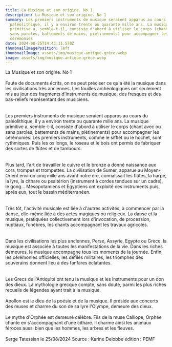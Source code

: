 ```yaml
---
title: La Musique et son origine. No 1
description: La Musique et son origine. No 1
summary: Les premiers instruments de musique seraient apparus au cours du
  paléolithique, il y a environ trente ou quarante mille ans. La musique
  primitive a, semble-t-il, consiste d'abord à utiliser le corps (chant avec ou
  sans paroles, battements de mains, piétinements) pour accompagner les
  cérémonies
date: 2024-08-25T14:43:11.570Z
thumbnailImagePosition: left
thumbnailImage: assets/img/musique-antique-grèce.webp
image: assets/img/musique-antique-grèce.webp
---
```

La Musique et son origine. No 1\
\
Faute de documents écrits, on ne peut préciser ce qu'a été la musique dans les civilisations très anciennes. Les fouilles archéologiques ont seulement mis au jour des fragments d'instruments de musique, des fresques et des bas-reliefs représentant des musiciens.\
\
\
Les premiers instruments de musique seraient apparus au cours du paléolithique, il y a environ trente ou quarante mille ans. La musique primitive a, semble-t-il, consiste d'abord à utiliser le corps (chant avec ou sans paroles, battements de mains, piétinements) pour accompagner les cérémonies. Les premiers instruments, comme le sifflet ou le hochet, sont rythmiques. Puis les os longs, le roseau et le bois ont permis de fabriquer des sortes de flûtes et de tambours.\
\
\
Plus tard, l'art de travailler le cuivre et le bronze a donné naissance aux cors, trompes et trompettes. La civilisation de Sumer, apparue au Moyen-Orient environ cinq mille ans avant notre ère, connaissait les flûtes, la harpe, la lyre, la cithare ou psaltérion (instrument à cordes tendues sur un cadre), le gong... Mésopotamiens et Egyptiens ont exploité ces instruments puis, après eux, tout le bassin méditerranéen.\
\
\
Très tôt, l'activité musicale est liée à d'autres activités, à commencer par la danse, elle-même liée à des actes magiques ou religieux. La danse et la musique, pratiquées collectivement lors d'invocation, de procession, nuptiaux, funèbres, les chants accompagnant les travaux agricoles.\
\
\
Dans les civilisations les plus anciennes, Perse, Assyrie, Egypte ou Grèce, la musique est associée à toutes les manifestations de la vie. Dans les riches demeures, la musique accompagne tous les moments de la journée. Enfin, les cérémonies officielles, les défilés militaires, les triomphes des souverains donnent lieu à des fanfares éclatantes.\
\
\
Les Grecs de l'Antiquité ont tenu la musique et les instruments pour un don des dieux. La mythologie grecque compte, sans doute, parmi les plus riches recueils de légendes ayant trait à la musique.\
\
Apollon est le dieu de la poésie et de la musique. Il préside aux concerts des muses et charme du son de sa lyre l'Olympe, demeure des dieux.\
\
Le mythe d'Orphée est demeuré célèbre. Fils de la muse Calliope, Orphée chante en s'accompagnant d'une cithare. Il charme ainsi les animaux féroces aussi bien que les hommes, les arbres et les fleuves.\
\
Serge Tatessian le 25/08/2024 Source : Karine Delobbe édition : PEMF